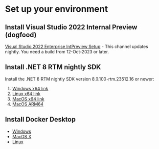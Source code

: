 # Set up your environment

## Install Visual Studio 2022 Internal Preview (dogfood)

[Visual Studio 2022 Enterprise IntPreview Setup](https://aka.ms/vs/17/intpreview/vs_enterprise.exe)
    - This channel updates nightly. You need a build from 12-Oct-2023 or later.

## Install .NET 8 RTM nightly SDK

Install the .NET 8 RTM nightly SDK version 8.0.100-rtm.23512.16 or newer:
   1. [Windows x64 link](https://dotnetbuilds.azureedge.net/public/Sdk/8.0.100-rtm.23512.16/dotnet-sdk-8.0.100-rtm.23512.16-win-x64.exe)
   2. [Linux x64 link](https://dotnetbuilds.azureedge.net/public/Sdk/8.0.100-rtm.23512.16/dotnet-sdk-8.0.100-rtm.23512.16-linux-x64.tar.gz)
   3. [MacOS x64 link](https://dotnetbuilds.azureedge.net/public/Sdk/8.0.100-rtm.23512.16/dotnet-sdk-8.0.100-rtm.23512.16-osx-x64.tar.gz)
   4. [MacOS ARM64](https://dotnetbuilds.azureedge.net/public/Sdk/8.0.100-rtm.23512.16/dotnet-sdk-8.0.100-rtm.23512.16-osx-arm64.tar.gz)

## Install Docker Desktop
* [Windows](https://docs.docker.com/desktop/install/windows-install/)
* [MacOS X](https://docs.docker.com/desktop/install/mac-install/)
* [Linux](https://docs.docker.com/desktop/install/linux-install/)

